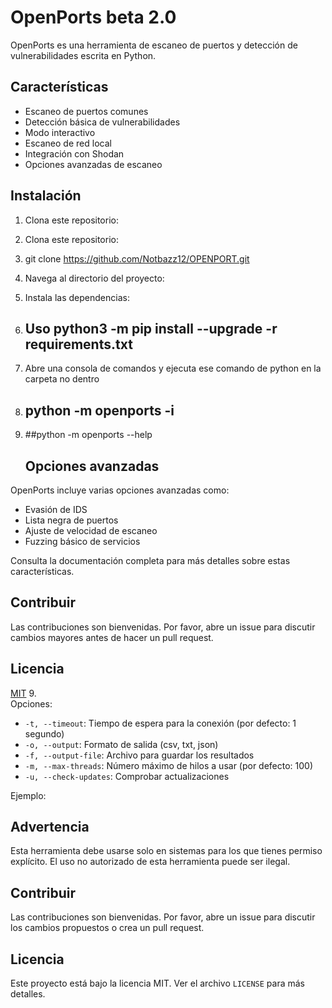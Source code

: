 # OpenPorts beta 2.0

OpenPorts es una herramienta de escaneo de puertos y detección de vulnerabilidades escrita en Python.

## Características

- Escaneo de puertos comunes
- Detección básica de vulnerabilidades
- Modo interactivo
- Escaneo de red local
- Integración con Shodan
- Opciones avanzadas de escaneo

## Instalación

1. Clona este repositorio:

1. Clona este repositorio:
2. git clone https://github.com/Notbazz12/OPENPORT.git
3. Navega al directorio del proyecto:
4.  Instala las dependencias:

5.  ## Uso python3 -m pip install --upgrade -r requirements.txt
6.  Abre una consola de comandos y ejecuta ese comando de python en la carpeta no dentro 
7.  ## python -m openports -i
8.  ##python -m openports --help
    ## Opciones avanzadas

OpenPorts incluye varias opciones avanzadas como:

- Evasión de IDS
- Lista negra de puertos
- Ajuste de velocidad de escaneo
- Fuzzing básico de servicios

Consulta la documentación completa para más detalles sobre estas características.

## Contribuir

Las contribuciones son bienvenidas. Por favor, abre un issue para discutir cambios mayores antes de hacer un pull request.

## Licencia

[MIT](https://choosealicense.com/licenses/mit/)
9.  
Opciones:
- `-t, --timeout`: Tiempo de espera para la conexión (por defecto: 1 segundo)
- `-o, --output`: Formato de salida (csv, txt, json)
- `-f, --output-file`: Archivo para guardar los resultados
- `-m, --max-threads`: Número máximo de hilos a usar (por defecto: 100)
- `-u, --check-updates`: Comprobar actualizaciones

Ejemplo:


## Advertencia

Esta herramienta debe usarse solo en sistemas para los que tienes permiso explícito. El uso no autorizado de esta herramienta puede ser ilegal.

## Contribuir

Las contribuciones son bienvenidas. Por favor, abre un issue para discutir los cambios propuestos o crea un pull request.

## Licencia

Este proyecto está bajo la licencia MIT. Ver el archivo `LICENSE` para más detalles.
